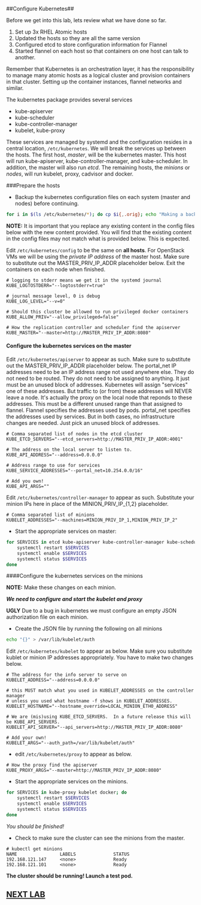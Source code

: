 ##Configure Kubernetes##

Before we get into this lab, lets review what we have done so far. 

1. Set up 3x RHEL Atomic hosts
2. Updated the hosts so they are all the same version
3. Configured etcd to store configuration information for Flannel
4. Started flannel on each host so that containers on one host can talk to
another.

Remember that Kubernetes is an orchestration layer, it has the responsibility
to manage many atomic hosts as a logical cluster and provision containers in
that cluster. Setting up the container instances, flannel networks and similar.

The kubernetes package provides several services

* kube-apiserver
* kube-scheduler
* kube-controller-manager
* kubelet, kube-proxy

These services are managed by systemd and the configuration resides in a
central location, `/etc/kubernetes`. We will break the services up between the
hosts.  The first host, *master*, will be the kubernetes master.  This host
will run kube-apiserver, kube-controller-manager, and kube-scheduler. In
addition, the master will also run _etcd_. The remaining hosts, the *minions*
or *nodes*, will run kubelet, proxy, cadvisor and docker.

###Prepare the hosts

* Backup the kubernetes configuration files on each system (master and nodes) before continuing.

```bash
for i in $(ls /etc/kubernetes/*); do cp $i{,.orig}; echo "Making a backup of $i"; done
```

**NOTE:** It is important that you replace any existing content in the config
files below with the new content provided.  You will find that the existing
content in the config files may not match what is provided below. This is expected.

Edit `/etc/kubernetes/config` to be the same on **all hosts**. For OpenStack
VMs we will be using the *private IP address* of the master host.  Make sure to 
substitute out the MASTER_PRIV_IP_ADDR placeholder below. Exit the containers
on each node when finished.

```
# logging to stderr means we get it in the systemd journal
KUBE_LOGTOSTDERR="--logtostderr=true"

# journal message level, 0 is debug
KUBE_LOG_LEVEL="--v=0"

# Should this cluster be allowed to run privileged docker containers
KUBE_ALLOW_PRIV="--allow_privileged=false"

# How the replication controller and scheduler find the apiserver
KUBE_MASTER="--master=http://MASTER_PRIV_IP_ADDR:8080"
```

#### Configure the kubernetes services on the master

Edit `/etc/kubernetes/apiserver` to appear as such.  Make sure to substitute
out the MASTER_PRIV_IP_ADDR placeholder below.  The portal_net IP addresses
need to be an IP address range not used anywhere else.  They do not need to be
routed.  They do not need to be assigned to anything.  It just must be an
unused block of addresses.  Kubernetes will assign "services" one of these
addresses.  But traffic to (or from) these addresses will NEVER leave a node.
It's actually the proxy on the local node that reponds to these addresses.
This must be a different unused range than that assigned to flannel.  Flannel
specifies the addresses used by pods.  portal_net specifies the addresses used
by services.  But in both cases, no infrastructure changes are needed.  Just
pick an unused block of addresses.

```       
# Comma separated list of nodes in the etcd cluster
KUBE_ETCD_SERVERS="--etcd_servers=http://MASTER_PRIV_IP_ADDR:4001"

# The address on the local server to listen to.
KUBE_API_ADDRESS="--address=0.0.0.0"

# Address range to use for services
KUBE_SERVICE_ADDRESSES="--portal_net=10.254.0.0/16"

# Add you own!
KUBE_API_ARGS=""
```

Edit `/etc/kubernetes/controller-manager` to appear as such.  Substitute your
minion IPs here in place of the MINION_PRIV_IP_{1,2} placeholder.

```
# Comma separated list of minions
KUBELET_ADDRESSES="--machines=MINION_PRIV_IP_1,MINION_PRIV_IP_2"
```

* Start the appropriate services on master:

```bash
for SERVICES in etcd kube-apiserver kube-controller-manager kube-scheduler; do 
    systemctl restart $SERVICES
    systemctl enable $SERVICES
    systemctl status $SERVICES 
done
```

####Configure the kubernetes services on the minions

**NOTE:** Make these changes on each minion.

***We need to configure and start the kubelet and proxy***

**UGLY** Due to a bug in kubernetes we must configure an empty JSON
authorization file on each minion.
* Create the JSON file by running the following on all minions

```bash
echo "{}" > /var/lib/kubelet/auth
```

Edit `/etc/kubernetes/kubelet` to appear as below.  Make sure you substitute
kublet or minion IP addresses appropriately. You have to make two changes
below.

```
# The address for the info server to serve on
KUBELET_ADDRESS="--address=0.0.0.0"

# this MUST match what you used in KUBELET_ADDRESSES on the controller manager
# unless you used what hostname -f shows in KUBELET_ADDRESSES.
KUBELET_HOSTNAME="--hostname_override=LOCAL_MINION_ETH0_ADDRESS"

# We are (mis)using KUBE_ETCD_SERVERS.  In a future release this will be KUBE_API_SERVERS.
KUBELET_API_SERVER="--api_servers=http://MASTER_PRIV_IP_ADDR:8080"

# Add your own!
KUBELET_ARGS="--auth_path=/var/lib/kubelet/auth"
```

* edit `/etc/kubernetes/proxy` to appear as below.

```
# How the proxy find the apiserver
KUBE_PROXY_ARGS="--master=http://MASTER_PRIV_IP_ADDR:8080"
```

* Start the appropriate services on the minions.

```bash
for SERVICES in kube-proxy kubelet docker; do
    systemctl restart $SERVICES
    systemctl enable $SERVICES
    systemctl status $SERVICES
done
```

*You should be finished!*

* Check to make sure the cluster can see the minions from the master.

```
# kubectl get minions
NAME                LABELS              STATUS
192.168.121.147     <none>              Ready
192.168.121.101     <none>              Ready
```

**The cluster should be running! Launch a test pod.**

## [NEXT LAB](deployApplication.md)
